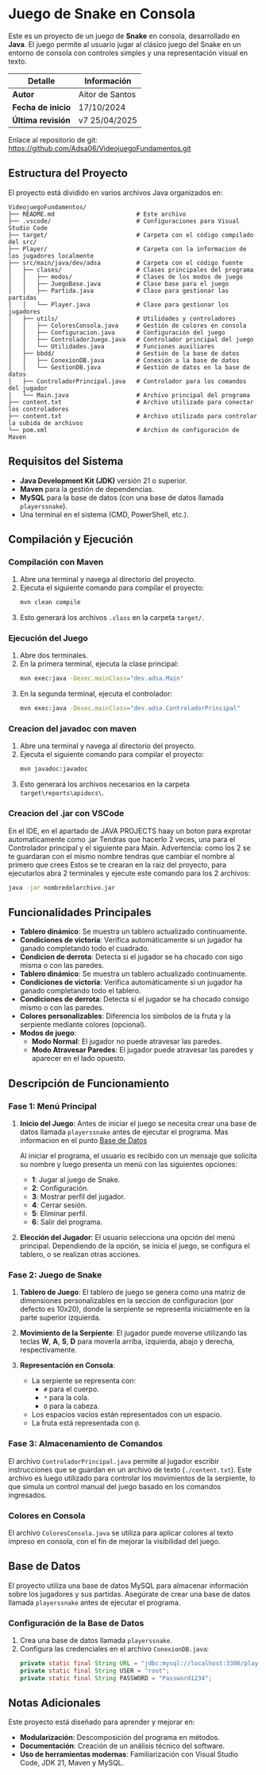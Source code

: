 # Juego de Snake en Consola

Este es un proyecto de un juego de **Snake** en consola, desarrollado en **Java**. El juego permite al usuario jugar al clásico juego del Snake en un entorno de consola con controles simples y una representación visual en texto.

| Detalle              | Información       |
|----------------------|-------------------|
| **Autor**            | Aitor de Santos   |
| **Fecha de inicio**  | 17/10/2024        |
| **Última revisión**  | v7 25/04/2025     |

Enlace al repositorio de git: https://github.com/Adsa06/VideojuegoFundamentos.git
## Estructura del Proyecto

El proyecto está dividido en varios archivos Java organizados en:

```plaintext
VideojuegoFundamentos/
├── README.md                       # Este archivo
├── .vscode/                        # Configuraciones para Visual Studio Code
├── target/                         # Carpeta con el código compilado del src/
├── Player/                         # Carpeta con la informacion de los jugadores localmente
├── src/main/java/dev/adsa          # Carpeta con el código fuente
│   ├── clases/                     # Clases principales del programa
│   │   ├── modos/                  # Clases de los modos de juego
│   │   ├── JuegoBase.java          # Clase base para el juego
│   │   ├── Partida.java            # Clase para gestionar las partidas
│   │   └── Player.java             # Clase para gestionar los jugadores
│   ├── utils/                      # Utilidades y controladores
│   │   ├── ColoresConsola.java     # Gestión de colores en consola
│   │   ├── Configuracion.java      # Configuración del juego
│   │   ├── ControladorJuego.java   # Controlador principal del juego
│   │   └── Utilidades.java         # Funciones auxiliares
│   ├── bbdd/                       # Gestión de la base de datos
│   │   ├── ConexionDB.java         # Conexión a la base de datos
│   │   └── GestionDB.java          # Gestión de datos en la base de datos
│   ├── ControladorPrincipal.java   # Controlador para los comandos del jugador
│   └── Main.java                   # Archivo principal del programa
├── content.txt                     # Archivo utilizado para conectar los controladores
├── content.txt                     # Archivo utilizado para controlar la subida de archivos
└── pom.xml                         # Archivo de configuración de Maven
```

## Requisitos del Sistema

- **Java Development Kit (JDK)** versión 21 o superior.
- **Maven** para la gestión de dependencias.
- **MySQL** para la base de datos (con una base de datos llamada `playerssnake`).
- Una terminal en el sistema (CMD, PowerShell, etc.).

## Compilación y Ejecución

### Compilación con Maven

1. Abre una terminal y navega al directorio del proyecto.
2. Ejecuta el siguiente comando para compilar el proyecto:
   ```bash
   mvn clean compile
   ```
3. Esto generará los archivos `.class` en la carpeta `target/`.

### Ejecución del Juego

1. Abre dos terminales.
2. En la primera terminal, ejecuta la clase principal:
   ```bash
   mvn exec:java -Dexec.mainClass="dev.adsa.Main"
   ```
3. En la segunda terminal, ejecuta el controlador:
   ```bash
   mvn exec:java -Dexec.mainClass="dev.adsa.ControladorPrincipal"
   ```

### Creacion del javadoc con maven

1. Abre una terminal y navega al directorio del proyecto.
2. Ejecuta el siguiente comando para compilar el proyecto:
   ```bash
   mvn javadoc:javadoc
   ```
3. Esto generará los archivos necesarios en la carpeta `target\reports\apidocs\`.

### Creacion del .jar con VSCode

En el IDE, en el apartado de JAVA PROJECTS haay un boton para exprotar automaticamente como .jar
Tendras que hacerlo 2 veces, una para el Controlador principal y el siguiente para Main.
Advertencia: como los 2 se te guardaran con el mismo nombre tendras que cambiar el nombre al primero que crees
Estos se te crearan en la raiz del proyecto, para ejecutarlos abra 2 terminales y ejecute este comando para los 2 archivos:
   ```bash
   java -jar nombredelarchivo.jar
   ```

## Funcionalidades Principales

- **Tablero dinámico**: Se muestra un tablero actualizado continuamente.
- **Condiciones de victoria**: Verifica automáticamente si un jugador ha ganado completando todo el cuadrado.
- **Condicion de derrota**: Detecta si el jugador se ha chocado con sigo misma o con las paredes.
- **Tablero dinámico**: Se muestra un tablero actualizado continuamente.
- **Condiciones de victoria**: Verifica automáticamente si un jugador ha ganado completando todo el tablero.
- **Condiciones de derrota**: Detecta si el jugador se ha chocado consigo mismo o con las paredes.
- **Colores personalizables**: Diferencia los símbolos de la fruta y la serpiente mediante colores (opcional).
- **Modos de juego**:
  - **Modo Normal**: El jugador no puede atravesar las paredes.
  - **Modo Atravesar Paredes**: El jugador puede atravesar las paredes y aparecer en el lado opuesto.

## Descripción de Funcionamiento

### Fase 1: Menú Principal

1. **Inicio del Juego**:
   Antes de iniciar el juego se necesita crear una base de datos llamada `playerssnake` antes de ejecutar el programa. Mas informacion en el punto [Base de Datos](#base-de-datos)

   Al iniciar el programa, el usuario es recibido con un mensaje que solicita su nombre y luego presenta un menú con las siguientes opciones:
   - **1**: Jugar al juego de Snake.
   - **2**: Configuración.
   - **3**: Mostrar perfil del jugador.
   - **4**: Cerrar sesión.
   - **5**: Eliminar perfil.
   - **6**: Salir del programa.

2. **Elección del Jugador**:
   El usuario selecciona una opción del menú principal. Dependiendo de la opción, se inicia el juego, se configura el tablero, o se realizan otras acciones.

### Fase 2: Juego de Snake

1. **Tablero de Juego**:
   El tablero de juego se genera como una matriz de dimensiones personalizables en la seccion de configuracion (por defecto es 10x20), donde la serpiente se representa inicialmente en la parte superior izquierda.

2. **Movimiento de la Serpiente**:
   El jugador puede moverse utilizando las teclas **W**, **A**, **S**, **D** para moverla arriba, izquierda, abajo y derecha, respectivamente.

3. **Representación en Consola**:
   - La serpiente se representa con:
     - `#` para el cuerpo.
     - `*` para la cola.
     - `O` para la cabeza.
   - Los espacios vacíos están representados con un espacio.
   - La fruta está representada con `@`.

### Fase 3: Almacenamiento de Comandos

El archivo `ControladorPrincipal.java` permite al jugador escribir instrucciones que se guardan en un archivo de texto (`./content.txt`). Este archivo es luego utilizado para controlar los movimientos de la serpiente, lo que simula un control manual del juego basado en los comandos ingresados.

### Colores en Consola

El archivo `ColoresConsola.java` se utiliza para aplicar colores al texto impreso en consola, con el fin de mejorar la visibilidad del juego.

## Base de Datos

El proyecto utiliza una base de datos MySQL para almacenar información sobre los jugadores y sus partidas. Asegúrate de crear una base de datos llamada `playerssnake` antes de ejecutar el programa.

### Configuración de la Base de Datos

1. Crea una base de datos llamada `playerssnake`.
2. Configura las credenciales en el archivo `ConexionDB.java`:
   ```java
   private static final String URL = "jdbc:mysql://localhost:3306/playerssnake";
   private static final String USER = "root";
   private static final String PASSWORD = "Password1234";
   ```

## Notas Adicionales

Este proyecto está diseñado para aprender y mejorar en:

- **Modularización**: Descomposición del programa en métodos.
- **Documentación**: Creación de un análisis técnico del software.
- **Uso de herramientas modernas**: Familiarización con Visual Studio Code, JDK 21, Maven y MySQL.